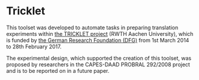 # Tricklet

This toolset was developed to automate tasks in preparing translation experiments within [the TRICKLET project](http://www.anglistik.rwth-aachen.de/go/id/gceg/lidx/1) (RWTH Aachen University), which is funded by [the German Research Foundation (DFG)](http://dfg.de) from 1st March 2014 to 28th February 2017.

The experimental design, which supported the creation of this toolset, was proposed by researchers in the CAPES-DAAD PROBRAL 292/2008 project and is to be reported on in a future paper.
